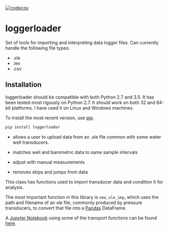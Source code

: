 
[![codecov](https://codecov.io/gh/inkenbrandt/loggerloader/branch/master/graph/badge.svg)](https://codecov.io/gh/inkenbrandt/loggerloader)

# loggerloader

Set of tools for importing and interpreting data logger files. Can currently handle the following file types:
* .xle
* .lev
* .csv

## Installation 

loggerloader should be compatible with both Python 2.7 and 3.5.  It has been tested most rigously on Python 2.7.  It should work on both 32 and 64-bit platforms.  I have used it on Linux and Windows machines.

To install the most recent version, use <a href='https://pypi.python.org/pypi/pip'>pip</a>.
```Bash 
pip install loggerloader
```


* allows a user to upload data from an .xle file common with some water well transducers.

* matches well and barometric data to same sample intervals

* adjust with manual measurements

* removes skips and jumps from data

This class has functions used to import transducer data and condition it for analysis.

The most important function in this library is `new_xle_imp`, which uses the path and filename of an xle file, commonly produced by pressure transducers, to convert that file into a <a href=http://pandas.pydata.org/>Pandas</a> DataFrame.

A <a href=http://jupyter.org/> Jupyter Notebook</a> using some of the transport functions can be found <a href = http://nbviewer.jupyter.org/github/inkenbrandt/WellApplication/blob/master/docs/UMAR_WL_Data.ipynb>here</a>.
